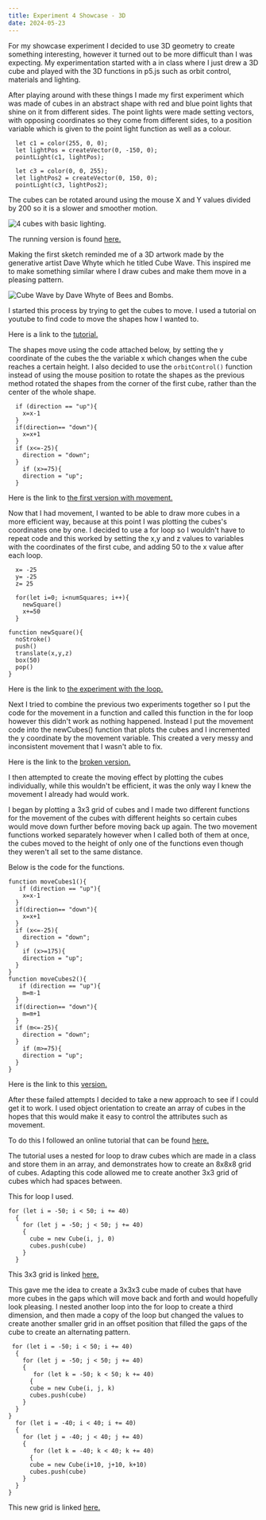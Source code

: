 ```yaml
---
title: Experiment 4 Showcase - 3D
date: 2024-05-23
---
```


For my showcase experiment I decided to use 3D geometry to create something interesting, however it turned out to be more difficult than I was expecting. My experimentation started with a in class where I just drew a 3D cube and played with the 3D functions in p5.js such as orbit control, materials and lighting.  

After playing around with these things I made my first experiment which was made of cubes in an abstract shape with red and blue point lights that shine on it from different sides. The point lights were made setting vectors, with opposing coordinates so they come from different sides, to a position variable which is given to the point light function as well as a colour.

```
  let c1 = color(255, 0, 0);
  let lightPos = createVector(0, -150, 0);
  pointLight(c1, lightPos);
  
  let c3 = color(0, 0, 255);
  let lightPos2 = createVector(0, 150, 0);
  pointLight(c3, lightPos2);
```

The cubes can be rotated around using the mouse X and Y values divided by 200 so it is a slower and smoother motion.

![4 cubes with basic lighting.](/Coding-Blog/images/3d/3d_1_pic.png) 

The running version is found [here.](/Coding-Blog/CreativeCode/3d_1_new/index.html)


Making the first sketch reminded me of a 3D artwork made by the generative artist Dave Whyte which he titled Cube Wave. This inspired me to make something similar where I draw cubes and make them move in a pleasing pattern.

![Cube Wave by Dave Whyte of Bees and Bombs.](/Coding-Blog/images/3d/cube_wave.gif) 

I started this process by trying to get the cubes to move. I used a tutorial on youtube to find code to move the shapes how I wanted to.

Here is a link to the [tutorial.](https://www.youtube.com/watch?v=xB6-NC_nKKY)

The shapes move using the code attached below, by setting the y coordinate of the cubes the the variable x which changes when the cube reaches a certain height. I also decided to use the `orbitControl()` function instead of using the mouse position to rotate the shapes as the previous method rotated the shapes from the corner of the first cube, rather than the center of the whole shape.

```
  if (direction == "up"){
    x=x-1
  }
  if(direction== "down"){
    x=x+1
  }
  if (x<=-25){
    direction = "down";
  }
    if (x>=75){
    direction = "up";
  }
```

Here is the link to [the first version with movement.](/Coding-Blog/CreativeCode/3d_moving_shapes_1/index.html)

Now that I had movement, I wanted to be able to draw more cubes in a more efficient way, because at this point I was plotting the cubes's coordinates one by one. I decided to use a for loop so I wouldn't have to repeat code and this worked by setting the x,y and z values to variables with the coordinates of the first cube, and adding 50 to the x value after each loop.

```
  x= -25
  y= -25
  z= 25

  for(let i=0; i<numSquares; i++){
    newSquare()
    x+=50
  }

function newSquare(){
  noStroke()
  push()
  translate(x,y,z)
  box(50)
  pop()
}
```

Here is the link to [the experiment with the loop.](/Coding-Blog/CreativeCode/3d_loop/index.html)

Next I tried to combine the previous two experiments together so I put the code for the movement in a function and called this function in the for loop however this didn't work as nothing happened. Instead I put the movement code into the newCubes() function that plots the cubes and I incremented the y coordinate by the movement variable. This created a very messy and inconsistent movement that I wasn't able to fix. 

Here is the link to the [broken version.](/Coding-Blog/CreativeCode/3d_loop_movement_broken/index.html)


I then attempted to create the moving effect by plotting the cubes individually, while this wouldn't be efficient, it was the only way I knew the movement I already had would work. 

I began by plotting a 3x3 grid of cubes and I made two different functions for the movement of the cubes with different heights so certain cubes would move down further before moving back up again. The two movement functions worked separately however when I called both of them at once, the cubes moved to the height of only one of the functions even though they weren't all set to the same distance. 

Below is the code for the functions.  

```
function moveCubes1(){
   if (direction == "up"){
    x=x-1
  }
  if(direction== "down"){
    x=x+1
  }
  if (x<=-25){
    direction = "down";
  }
    if (x>=175){
    direction = "up";
  }
}
function moveCubes2(){
   if (direction == "up"){
    m=m-1
  }
  if(direction== "down"){
    m=m+1
  }
  if (m<=-25){
    direction = "down";
  }
    if (m>=75){
    direction = "up";
  }
}
```

Here is the link to this [version.](/Coding-Blog/CreativeCode/3d_moving_shapes_broken_3/index.html)



After these failed attempts I decided to take a new approach to see if I could get it to work. I used object orientation to create an array of cubes in the hopes that this would make it easy to control the attributes such as movement.

To do this I followed an online tutorial that can be found [here.](https://medium.com/@thehappycoder42/3d-art-tutorial-2-3d-arrays-e220a1150f0d)


The tutorial uses a nested for loop to draw cubes which are made in a class and store them in an array, and demonstrates how to create an 8x8x8 grid of cubes. Adapting this code allowed me to create another 3x3 grid of cubes which had spaces between.

This for loop I used.
```
for (let i = -50; i < 50; i += 40)
  {
    for (let j = -50; j < 50; j += 40)
    {
      cube = new Cube(i, j, 0)
      cubes.push(cube)
    }
  }
```

This 3x3 grid is linked [here.](/Coding-Blog/CreativeCode/3d_oo_1.2/index.html)

This gave me the idea to create a 3x3x3 cube made of cubes that have more cubes in the gaps which will move back and forth and would hopefully look pleasing. I nested another loop into the for loop to create a third dimension, and then made a copy of the loop but changed the values to create another smaller grid in an offset position that filled the gaps of the cube to create an alternating pattern.

```
 for (let i = -50; i < 50; i += 40)
  {
    for (let j = -50; j < 50; j += 40)
    {
       for (let k = -50; k < 50; k += 40)
      {
      cube = new Cube(i, j, k)
      cubes.push(cube)
    }
  }
}
  for (let i = -40; i < 40; i += 40)
  {
    for (let j = -40; j < 40; j += 40)
    {
       for (let k = -40; k < 40; k += 40)
      {
      cube = new Cube(i+10, j+10, k+10)
      cubes.push(cube)
    }
  }
}
```
This new grid is linked [here.](/Coding-Blog/CreativeCode/3d_oo_1.51/index.html)
